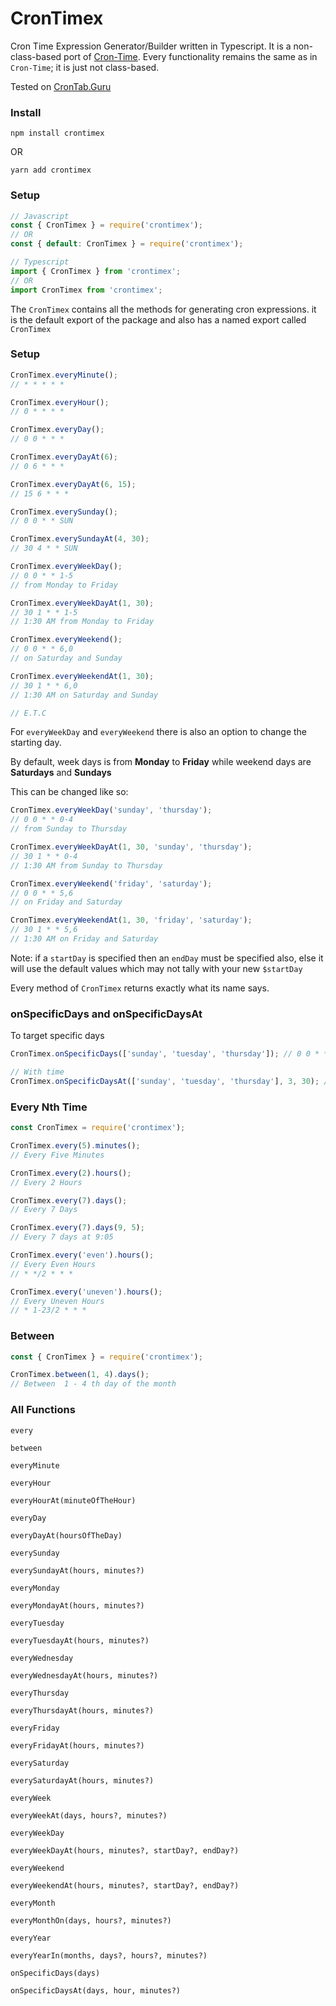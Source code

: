 # CronTimex

Cron Time Expression Generator/Builder written in Typescript. It is a non-class-based port of [Cron-Time](https://github.com/trapcodeio/cron-time). Every functionality remains the same as in `Cron-Time`; it is just not class-based.

Tested on [CronTab.Guru](https://crontab.guru)

### Install

```console
npm install crontimex
```

OR

```console
yarn add crontimex
```

### Setup

```javascript
// Javascript
const { CronTimex } = require('crontimex');
// OR
const { default: CronTimex } = require('crontimex');

// Typescript
import { CronTimex } from 'crontimex';
// OR
import CronTimex from 'crontimex';
```

The `CronTimex` contains all the methods for generating cron expressions.
it is the default export of the package and also has a named export called `CronTimex`

### Setup

```javascript
CronTimex.everyMinute();
// * * * * *

CronTimex.everyHour();
// 0 * * * *

CronTimex.everyDay();
// 0 0 * * *

CronTimex.everyDayAt(6);
// 0 6 * * *

CronTimex.everyDayAt(6, 15);
// 15 6 * * *

CronTimex.everySunday();
// 0 0 * * SUN

CronTimex.everySundayAt(4, 30);
// 30 4 * * SUN

CronTimex.everyWeekDay();
// 0 0 * * 1-5
// from Monday to Friday

CronTimex.everyWeekDayAt(1, 30);
// 30 1 * * 1-5
// 1:30 AM from Monday to Friday

CronTimex.everyWeekend();
// 0 0 * * 6,0
// on Saturday and Sunday

CronTimex.everyWeekendAt(1, 30);
// 30 1 * * 6,0
// 1:30 AM on Saturday and Sunday

// E.T.C
```

For `everyWeekDay` and `everyWeekend` there is also an option to change the starting day.

By default, week days is from **Monday** to **Friday** while weekend days are **Saturdays** and **Sundays**

This can be changed like so:

```javascript
CronTimex.everyWeekDay('sunday', 'thursday');
// 0 0 * * 0-4
// from Sunday to Thursday

CronTimex.everyWeekDayAt(1, 30, 'sunday', 'thursday');
// 30 1 * * 0-4
// 1:30 AM from Sunday to Thursday

CronTimex.everyWeekend('friday', 'saturday');
// 0 0 * * 5,6
// on Friday and Saturday

CronTimex.everyWeekendAt(1, 30, 'friday', 'saturday');
// 30 1 * * 5,6
// 1:30 AM on Friday and Saturday
```

Note: if a `startDay` is specified then an `endDay` must be specified also, else it will use the default values which
may not tally with your new `$startDay`

Every method of `CronTimex` returns exactly what its name says.

### onSpecificDays and onSpecificDaysAt

To target specific days

```javascript
CronTimex.onSpecificDays(['sunday', 'tuesday', 'thursday']); // 0 0 * * 0,2,4

// With time
CronTimex.onSpecificDaysAt(['sunday', 'tuesday', 'thursday'], 3, 30); // 0 0 * * 0,2,4
```

### Every Nth Time

```javascript
const CronTimex = require('crontimex');

CronTimex.every(5).minutes();
// Every Five Minutes

CronTimex.every(2).hours();
// Every 2 Hours

CronTimex.every(7).days();
// Every 7 Days

CronTimex.every(7).days(9, 5);
// Every 7 days at 9:05

CronTimex.every('even').hours();
// Every Even Hours
// * */2 * * *

CronTimex.every('uneven').hours();
// Every Uneven Hours
// * 1-23/2 * * *
```

### Between

```javascript
const { CronTimex } = require('crontimex');

CronTimex.between(1, 4).days();
// Between  1 - 4 th day of the month
```

### All Functions

`every`

`between`

`everyMinute`

`everyHour`

`everyHourAt(minuteOfTheHour)`

`everyDay`

`everyDayAt(hoursOfTheDay)`

`everySunday`

`everySundayAt(hours, minutes?)`

`everyMonday`

`everyMondayAt(hours, minutes?)`

`everyTuesday`

`everyTuesdayAt(hours, minutes?)`

`everyWednesday`

`everyWednesdayAt(hours, minutes?)`

`everyThursday`

`everyThursdayAt(hours, minutes?)`

`everyFriday`

`everyFridayAt(hours, minutes?)`

`everySaturday`

`everySaturdayAt(hours, minutes?)`

`everyWeek`

`everyWeekAt(days, hours?, minutes?)`

`everyWeekDay`

`everyWeekDayAt(hours, minutes?, startDay?, endDay?)`

`everyWeekend`

`everyWeekendAt(hours, minutes?, startDay?, endDay?)`

`everyMonth`

`everyMonthOn(days, hours?, minutes?)`

`everyYear`

`everyYearIn(months, days?, hours?, minutes?)`

`onSpecificDays(days)`

`onSpecificDaysAt(days, hour, minutes?)`
